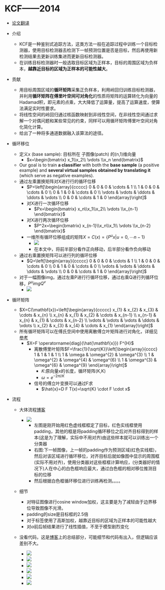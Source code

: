 # KCF——2014
- [论文翻译](https://blog.csdn.net/weixin_39467358/article/details/83304082)
- 介绍
  - KCF是一种鉴别式追踪方法，这类方法一般在追踪过程中训练一个目标检测器，使用目标检测器去检测下一帧预测位置是否是目标，然后再使用新检测结果去更新训练集进而更新目标检测器。
  - 在训练目标检测器时一般选取目标区域为正样本，目标的周围区域为负样本，**越靠近目标的区域为正样本的可能性越大**。
- 贡献
  - 用目标周围区域的**循环矩阵**采集正负样本，利用岭回归训练目标检测器，并利用**循环矩阵在傅里叶空间可对角化**的性质将矩阵的运算转化为向量的Hadamad积，即元素的点乘，大大降低了运算量，提高了运算速度，使算法满足实时性要求。
  - 将线性空间的岭回归通过核函数映射到非线性空间，在非线性空间通过求解一个对偶问题和某些常见的约束，同样可以用循环矩阵傅里叶空间对角化简化计算。
  - 给出了一种将多通道数据融入该算法的途径。

- 循环移位
  - 定义x (base sample): 目标所在 子图像(patch) 的(n,1)维向量
    - $x=\begin{bmatrix}
      x_1\\x_2\\ \vdots \\x_n
    \end{bmatrix}$
  - Our goal is to train **a classifier** with both the **base sample** (a positive example) and **several virtual samples obtained by translating it** (which serve as negative examples).
  - 通过左乘置换矩阵对X进行行的循环位移
    - $P=\left[\begin{array}{ccccc}
            0 & 0 & 0 & \cdots & 1 \\
            1 & 0 & 0 & \cdots & 0 \\
            0 & 1 & 0 & \cdots & 0 \\
            \vdots & \vdots & \ddots & \ddots & \vdots \\
            0 & 0 & \cdots & 1 & 0
        \end{array}\right]$
    - 对X进行一次循环位移
      - $Px=\begin{bmatrix}
      x_n\\x_1\\x_2\\ \vdots \\x_{n-1}
    \end{bmatrix}$
    - 对X进行两次循环位移
      - $P^2x=\begin{bmatrix}
      x_{n-1}\\x_n\\x_1\\ \vdots \\x_{n-2}
    \end{bmatrix}$
    - 一维所有循环位移组成的矩阵$X=C(x)=\left\{P^ux|u=0,\cdots n-1\right\}$
      - ![](imgs/KCF/一维循环位移.png)
      - 在本文中，将前半部分看作正向移动，后半部分看作负向移动
  - 通过右乘置换矩阵可以进行列的循环位移
    - $Q=\left[\begin{array}{ccccc}
            0 & 0 & 0 & \cdots & 1 \\
            1 & 0 & 0 & \cdots & 0 \\
            0 & 1 & 0 & \cdots & 0 \\
            \vdots & \vdots & \ddots & \ddots & \vdots \\
            0 & 0 & \cdots & 1 & 0
        \end{array}\right]$
  - 对于一幅图像img，通过左乘P进行行循环位移，通过右乘Q进行列循环位移，$P^uimgQ^v$
    - ![](imgs/KCF/图像循环位移.png)
- 循环矩阵
  - $X=C(\mathbf{x})=\left[\begin{array}{ccccc}
                      x_{1} & x_{2} & x_{3} & \cdots & x_{n} \\
                      x_{n} & x_{1} & x_{2} & \cdots & x_{n-1} \\
                      x_{n-1} & x_{n} & x_{1} & \cdots & x_{n-2} \\
                      \vdots & \vdots & \vdots & \ddots & \vdots \\
                      x_{2} & x_{3} & x_{4} & \cdots & x_{1}
                    \end{array}\right]$
  - 所有循环矩阵可以在傅氏空间中使用离散傅立叶矩阵进行对角化，详细见[参考](https://blog.csdn.net/shenxiaolu1984/article/details/50884830)
    - $X=F \operatorname{diag}(\hat{\mathbf{x}}) F^{H}$
      - 离散傅里叶矩阵$F=\frac{1}{\sqrt{K}}\left[\begin{array}{cccc}
                          1 & 1 & 1 & 1 \\
                          1 & \omega & \omega^{2} & \omega^{3} \\
                          1 & \omega^{2} & \omega^{4} & \omega^{6} \\
                          1 & \omega^{3} & \omega^{6} & \omega^{9}
                      \end{array}\right]$
        - $K$:原向量x的长度，循环矩阵(K,K)
        - $\omega=e^{-2 \pi i / K}$
      - 信号的傅立叶变换可以通过F求
        - $\hat{x}=D F T(x)=\sqrt{K} \cdot F \cdot x$
- 流程
  - 大体流程[博客](https://www.cnblogs.com/YiXiaoZhou/p/5925019.html)
    - ![](imgs/KCF/大体流程.png)
      - 左图是刚开始用红色虚线框框定了目标，红色实线框使用padding，其他的框是将padding循环移位之后对齐目标得到的样本(这是为了理解，实际中不用对齐)由这些样本就可以训练出一个分类器
      - 右图:下一帧图像，上一帧的padding作为预测区域(红色实线框)，然后对该区域进行循环移位，对齐目标后就如像图中显示的周围框(实际不用对齐)，使用分类器对这些框框计算响应，(分类器好的情况下)人在中心的白色框响应最大，通过白色框的相对移位推测目标的位移
      - 然后根据白色框循环移位进行训练再检测。。。。
  - 细节
    - 对特征图像进行cosine window加权，这主要是为了减轻由于边界移位导致图像不光滑。
    - padding的size是目标框的2.5倍
    - 对于标签使用了高斯加权，越靠近目标的区域为正样本的可能性越大
    - 对$\alpha$前后帧结果进行了线性插值，不至于模型剧烈变化


  - 没看代码，这是[博客](https://blog.csdn.net/SmileAngel_520/article/details/79955273)上的总结部分，可能细节和代码有出入，但逻辑应该差别不大。
    - ![](imgs/KCF/code_流程.png)
    - ![](imgs/KCF/code_涉及函数.png)
    - ![](imgs/KCF/code_主函数逻辑.png)
    - ![](imgs/KCF/code_init.png)
    - ![](imgs/KCF/code_update.png)
    - ![](imgs/KCF/code_detect.png)
  